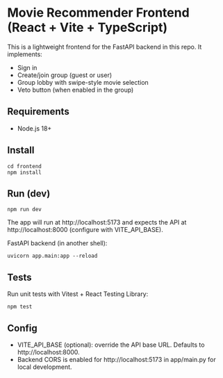 # Movie Recommender Frontend (React + Vite + TypeScript)

This is a lightweight frontend for the FastAPI backend in this repo.
It implements:
- Sign in
- Create/join group (guest or user)
- Group lobby with swipe-style movie selection
- Veto button (when enabled in the group)

## Requirements
- Node.js 18+

## Install
```
cd frontend
npm install
```

## Run (dev)
```
npm run dev
```
The app will run at http://localhost:5173 and expects the API at http://localhost:8000 (configure with VITE_API_BASE).

FastAPI backend (in another shell):
```
uvicorn app.main:app --reload
```

## Tests
Run unit tests with Vitest + React Testing Library:
```
npm test
```

## Config
- VITE_API_BASE (optional): override the API base URL. Defaults to http://localhost:8000.
- Backend CORS is enabled for http://localhost:5173 in app/main.py for local development.
